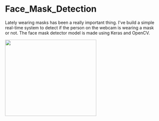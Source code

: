 # Face_Mask_Detection

Lately wearing masks has been a really important thing. I've build a simple real-time system to detect if the person on the webcam is wearing a mask or not. The face mask detector model is made using Keras and OpenCV.


<div style="width: 300px; height: 250px; overflow: hidden">
  <img src="maskgif.gif" width="300" height="250">
</div>
